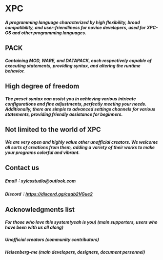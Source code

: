 # XPC
##### A programming language characterized by high flexibility, broad compatibility, and user-friendliness for novice developers, used for XPC-OS and other programming languages.
## PACK
##### Containing MOD, WARE, and DATAPACK, each respectively capable of executing statements, providing syntax, and altering the runtime behavior.
## High degree of freedom
##### The preset syntax can assist you in achieving various intricate configurations and fine adjustments, perfectly meeting your needs. Additionally, there are simple to advanced settings channels for various statements, providing friendly assistance for beginners.
## Not limited to the world of XPC
##### We are very open and highly value other unofficial creators. We welcome all sorts of creations from them, adding a variety of their works to make your programs colorful and vibrant.
## Contact us
##### Email：xylcsstudio@outlook.com
##### Discord：https://discord.gg/caab2VGue2
## Acknowledgments list
##### For those who love this system(yeah is you) (main supporters, users who have been with us all along)
##### Unofficial creators (community contributors)
##### Heisenberg-me (main developers, designers, document personnel)
